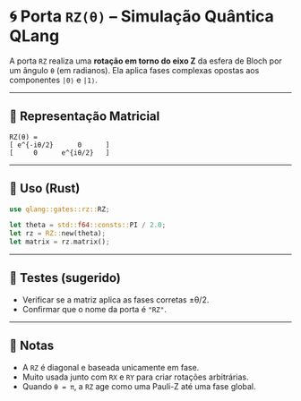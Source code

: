 # 🌀 Porta `RZ(θ)` – Simulação Quântica QLang

A porta `RZ` realiza uma **rotação em torno do eixo Z** da esfera de Bloch por um ângulo `θ` (em radianos). Ela aplica fases complexas opostas aos componentes `|0⟩` e `|1⟩`.

---

## 📐 Representação Matricial

```
RZ(θ) =
[ e^{-iθ/2}      0      ]
[     0      e^{iθ/2}   ]
```

---

## 🧰 Uso (Rust)

```rust
use qlang::gates::rz::RZ;

let theta = std::f64::consts::PI / 2.0;
let rz = RZ::new(theta);
let matrix = rz.matrix();
```

---

## 🧪 Testes (sugerido)

- Verificar se a matriz aplica as fases corretas ±θ/2.
- Confirmar que o nome da porta é `"RZ"`.

---

## 📎 Notas

- A `RZ` é diagonal e baseada unicamente em fase.
- Muito usada junto com `RX` e `RY` para criar rotações arbitrárias.
- Quando `θ = π`, a `RZ` age como uma Pauli-Z até uma fase global.
